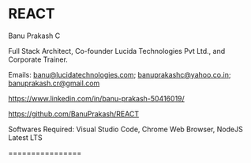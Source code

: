 # REACT
Banu Prakash C

Full Stack Architect, Co-founder Lucida Technologies Pvt Ltd., and Corporate Trainer.

Emails: banu@lucidatechnologies.com; banuprakashc@yahoo.co.in; banuprakash.cr@gmail.com

https://www.linkedin.com/in/banu-prakash-50416019/

https://github.com/BanuPrakash/REACT

Softwares Required:
Visual Studio Code, Chrome Web Browser, NodeJS Latest LTS

================